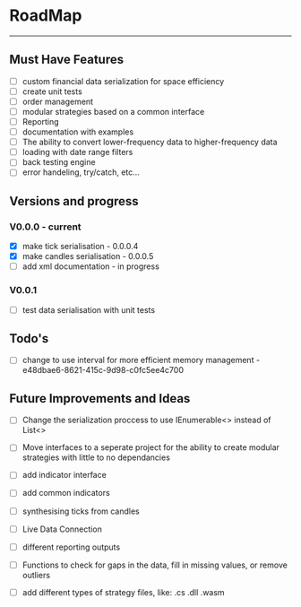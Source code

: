 ﻿# RoadMap
---
## Must Have Features
- [ ] custom financial data serialization for space efficiency
- [ ] create unit tests
- [ ] order management
- [ ] modular strategies based on a common interface
- [ ] Reporting
- [ ] documentation with examples
- [ ] The ability to convert lower-frequency data to higher-frequency data
- [ ] loading with date range filters
- [ ] back testing engine
- [ ] error handeling, try/catch, etc...

## Versions and progress
### V0.0.0 - current
- [x] make tick serialisation - 0.0.0.4
- [x] make candles serialisation - 0.0.0.5
- [ ] add xml documentation - in progress

### V0.0.1
- [ ] test data serialisation with unit tests
## Todo's
- [ ] change to use interval for more efficient memory management - e48dbae6-8621-415c-9d98-c0fc5ee4c700
## Future Improvements and Ideas
- [ ] Change the serialization proccess to use IEnumerable<> instead of List<>
- [ ] Move interfaces to a seperate project for the ability to create modular strategies with little to no dependancies
- [ ] add indicator interface
- [ ] add common indicators
- [ ] synthesising ticks from candles
- [ ] Live Data Connection
- [ ] different reporting outputs
- [ ] Functions to check for gaps in the data, fill in missing values, or remove outliers
- [ ] add different types of strategy files, like: .cs .dll .wasm

